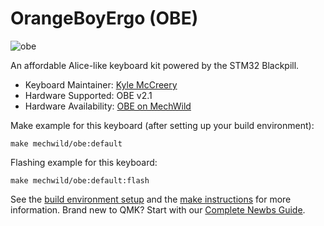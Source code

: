 # OrangeBoyErgo (OBE)

![obe](https://i.imgur.com/bzqi2XO.png)

An affordable Alice-like keyboard kit powered by the STM32 Blackpill.

* Keyboard Maintainer: [Kyle McCreery](https://github.com/kylemccreery)
* Hardware Supported: OBE v2.1
* Hardware Availability: [OBE on MechWild](https://mechwild.com/product/orange-boy-ergo/)

Make example for this keyboard (after setting up your build environment):

    make mechwild/obe:default

Flashing example for this keyboard:

    make mechwild/obe:default:flash

See the [build environment setup](https://docs.qmk.fm/#/getting_started_build_tools) and the [make instructions](https://docs.qmk.fm/#/getting_started_make_guide) for more information. Brand new to QMK? Start with our [Complete Newbs Guide](https://docs.qmk.fm/#/newbs).

